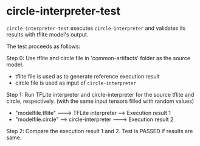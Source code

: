 # circle-interpreter-test

`circle-interpreter-test` executes `circle-interpreter` and validates its results with tflite model's output. 

The test proceeds as follows:

Step 0: Use tflite and circle file in 'common-artifacts' folder as the source model.
   - tflite file is used as to generate reference execution result
   - circle file is used as input of `circle-interpreter`

Step 1: Run TFLite interpreter and circle-interpreter for the source tflite and circle, respectively.
        (with the same input tensors filled with random values)
   - "modelfile.tflite" ---> TFLite interpreter --> Execution result 1
   - "modelfile.circle" --> circle-interpreter ---> Execution result 2

Step 2: Compare the execution result 1 and 2. Test is PASSED if results are same.
